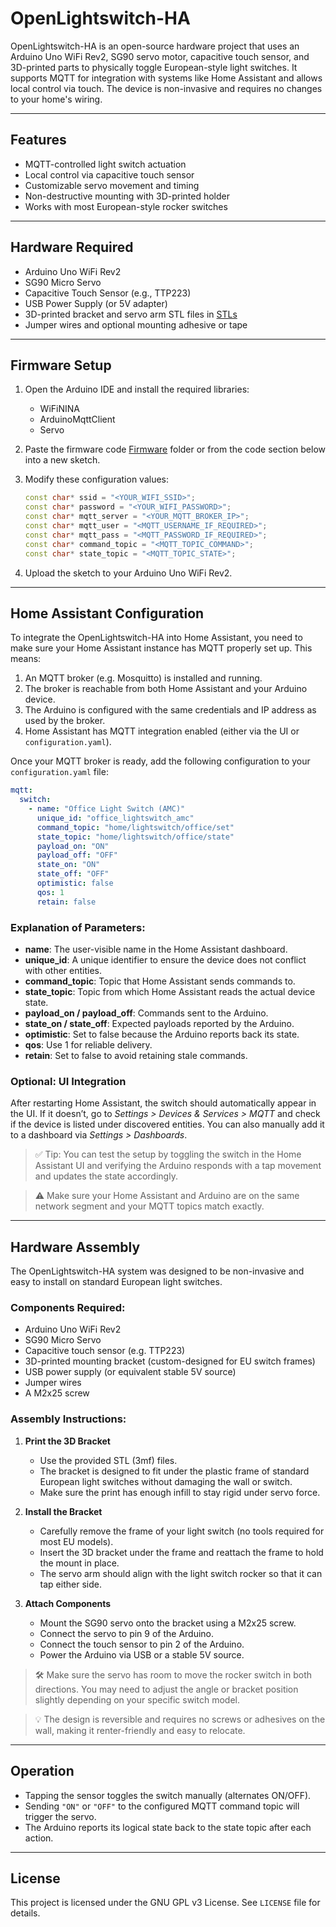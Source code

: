 # OpenLightswitch-HA

OpenLightswitch-HA is an open-source hardware project that uses an Arduino Uno WiFi Rev2, SG90 servo motor, capacitive touch sensor, and 3D-printed parts to physically toggle European-style light switches. It supports MQTT for integration with systems like Home Assistant and allows local control via touch. The device is non-invasive and requires no changes to your home's wiring.

---

## Features

* MQTT-controlled light switch actuation
* Local control via capacitive touch sensor
* Customizable servo movement and timing
* Non-destructive mounting with 3D-printed holder
* Works with most European-style rocker switches

---

## Hardware Required

* Arduino Uno WiFi Rev2
* SG90 Micro Servo
* Capacitive Touch Sensor (e.g., TTP223)
* USB Power Supply (or 5V adapter)
* 3D-printed bracket and servo arm STL files in [STLs](https://github.com/makerLab314/OpenLightswitch-HA/tree/main/STLs)
* Jumper wires and optional mounting adhesive or tape

---

## Firmware Setup

1. Open the Arduino IDE and install the required libraries:

   * WiFiNINA
   * ArduinoMqttClient
   * Servo

2. Paste the firmware code [Firmware](https://github.com/makerLab314/OpenLightswitch-HA/blob/main/Lichtschalter_FINAL.ino) folder or from the code section below into a new sketch.

3. Modify these configuration values:

   ```cpp
   const char* ssid = "<YOUR_WIFI_SSID>";
   const char* password = "<YOUR_WIFI_PASSWORD>";
   const char* mqtt_server = "<YOUR_MQTT_BROKER_IP>";
   const char* mqtt_user = "<MQTT_USERNAME_IF_REQUIRED>";
   const char* mqtt_pass = "<MQTT_PASSWORD_IF_REQUIRED>";
   const char* command_topic = "<MQTT_TOPIC_COMMAND>";
   const char* state_topic = "<MQTT_TOPIC_STATE>";
   ```

4. Upload the sketch to your Arduino Uno WiFi Rev2.

---

## Home Assistant Configuration

To integrate the OpenLightswitch-HA into Home Assistant, you need to make sure your Home Assistant instance has MQTT properly set up. This means:

1. An MQTT broker (e.g. Mosquitto) is installed and running.
2. The broker is reachable from both Home Assistant and your Arduino device.
3. The Arduino is configured with the same credentials and IP address as used by the broker.
4. Home Assistant has MQTT integration enabled (either via the UI or `configuration.yaml`).

Once your MQTT broker is ready, add the following configuration to your `configuration.yaml` file:

```yaml
mqtt:
  switch:
    - name: "Office Light Switch (AMC)"
      unique_id: "office_lightswitch_amc"
      command_topic: "home/lightswitch/office/set"
      state_topic: "home/lightswitch/office/state"
      payload_on: "ON"
      payload_off: "OFF"
      state_on: "ON"
      state_off: "OFF"
      optimistic: false
      qos: 1
      retain: false
```

### Explanation of Parameters:

* **name**: The user-visible name in the Home Assistant dashboard.
* **unique\_id**: A unique identifier to ensure the device does not conflict with other entities.
* **command\_topic**: Topic that Home Assistant sends commands to.
* **state\_topic**: Topic from which Home Assistant reads the actual device state.
* **payload\_on / payload\_off**: Commands sent to the Arduino.
* **state\_on / state\_off**: Expected payloads reported by the Arduino.
* **optimistic**: Set to false because the Arduino reports back its state.
* **qos**: Use 1 for reliable delivery.
* **retain**: Set to false to avoid retaining stale commands.

### Optional: UI Integration

After restarting Home Assistant, the switch should automatically appear in the UI. If it doesn’t, go to *Settings > Devices & Services > MQTT* and check if the device is listed under discovered entities. You can also manually add it to a dashboard via *Settings > Dashboards*.

> ✅ Tip: You can test the setup by toggling the switch in the Home Assistant UI and verifying the Arduino responds with a tap movement and updates the state accordingly.

> ⚠️ Make sure your Home Assistant and Arduino are on the same network segment and your MQTT topics match exactly.

---
## Hardware Assembly

The OpenLightswitch-HA system was designed to be non-invasive and easy to install on standard European light switches.

### Components Required:

* Arduino Uno WiFi Rev2
* SG90 Micro Servo
* Capacitive touch sensor (e.g. TTP223)
* 3D-printed mounting bracket (custom-designed for EU switch frames)
* USB power supply (or equivalent stable 5V source)
* Jumper wires
* A M2x25 screw

### Assembly Instructions:

1. **Print the 3D Bracket**

   * Use the provided STL (3mf) files.
   * The bracket is designed to fit under the plastic frame of standard European light switches without damaging the wall or switch.
   * Make sure the print has enough infill to stay rigid under servo force.

2. **Install the Bracket**

   * Carefully remove the frame of your light switch (no tools required for most EU models).
   * Insert the 3D bracket under the frame and reattach the frame to hold the mount in place.
   * The servo arm should align with the light switch rocker so that it can tap either side.

3. **Attach Components**

   * Mount the SG90 servo onto the bracket using a M2x25 screw.
   * Connect the servo to pin 9 of the Arduino.
   * Connect the touch sensor to pin 2 of the Arduino.
   * Power the Arduino via USB or a stable 5V source.

> 🛠️ Make sure the servo has room to move the rocker switch in both directions. You may need to adjust the angle or bracket position slightly depending on your specific switch model.

> 💡 The design is reversible and requires no screws or adhesives on the wall, making it renter-friendly and easy to relocate.

---

## Operation

* Tapping the sensor toggles the switch manually (alternates ON/OFF).
* Sending `"ON"` or `"OFF"` to the configured MQTT command topic will trigger the servo.
* The Arduino reports its logical state back to the state topic after each action.

---

## License

This project is licensed under the GNU GPL v3 License. See `LICENSE` file for details.

